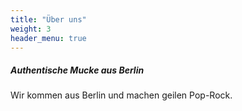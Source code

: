 ```yaml
---
title: "Über uns"
weight: 3
header_menu: true
---
```


##### Authentische Mucke aus Berlin

Wir kommen aus Berlin und machen geilen Pop-Rock. 


